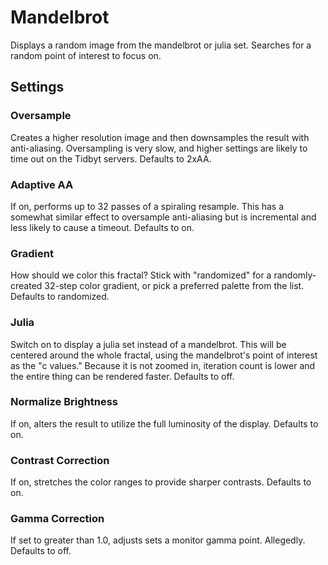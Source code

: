 # Mandelbrot
Displays a random image from the mandelbrot or julia set.
Searches for a random point of interest to focus on.

## Settings

### Oversample
Creates a higher resolution image and then downsamples the result with anti-aliasing. 
Oversampling is very slow, and higher settings are likely to time out on the
Tidbyt servers. Defaults to 2xAA.

### Adaptive AA
If on, performs up to 32 passes of a spiraling resample. This has a somewhat similar effect
to oversample anti-aliasing but is incremental and less likely to cause a timeout.
Defaults to on.

### Gradient
How should we color this fractal? Stick with "randomized" for a randomly-created 
32-step color gradient, or pick a preferred palette from the list. Defaults to
randomized.

### Julia
Switch on to display a julia set instead of a mandelbrot. This will be 
centered around the whole fractal, using the mandelbrot's
point of interest as the "c values." Because it is not zoomed in, iteration
count is lower and the entire thing can be rendered faster. Defaults to off.

### Normalize Brightness
If on, alters the result to utilize the full luminosity of the display.
Defaults to on.

### Contrast Correction
If on, stretches the color ranges to provide sharper contrasts. Defaults 
to on.

### Gamma Correction
If set to greater than 1.0, adjusts sets a monitor gamma point. Allegedly.
Defaults to off.

